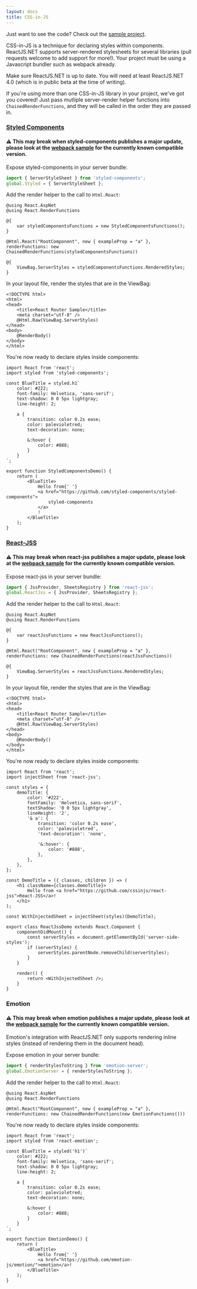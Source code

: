 ```yaml
---
layout: docs
title: CSS-in-JS
---
```


Just want to see the code? Check out the [sample project](https://github.com/reactjs/React.NET/tree/main/src/React.Template/reactnet-webpack).

CSS-in-JS is a technique for declaring styles within components. ReactJS.NET supports server-rendered stylesheets for several libraries (pull requests welcome to add support for more!). Your project must be using a Javascript bundler such as webpack already.

Make sure ReactJS.NET is up to date. You will need at least ReactJS.NET 4.0 (which is in public beta at the time of writing).

If you're using more than one CSS-in-JS library in your project, we've got you covered! Just pass mutliple server-render helper functions into `ChainedRenderFunctions`, and they will be called in the order they are passed in.

### [Styled Components](https://github.com/styled-components/styled-components)

#### ⚠️  This may break when styled-components publishes a major update, please look at the [webpack sample](https://github.com/reactjs/React.NET/blob/main/src/React.Template/reactnet-webpack/package.json) for the currently known compatible version.

Expose styled-components in your server bundle:

```js
import { ServerStyleSheet } from 'styled-components';
global.Styled = { ServerStyleSheet };
```

Add the render helper to the call to `Html.React`:

```
@using React.AspNet
@using React.RenderFunctions

@{
	var styledComponentsFunctions = new StyledComponentsFunctions();
}

@Html.React("RootComponent", new { exampleProp = "a" }, renderFunctions: new ChainedRenderFunctions(styledComponentsFunctions))

@{
	ViewBag.ServerStyles = styledComponentsFunctions.RenderedStyles;
}
```

In your layout file, render the styles that are in the ViewBag:

```
<!DOCTYPE html>
<html>
<head>
	<title>React Router Sample</title>
	<meta charset="utf-8" />
	@Html.Raw(ViewBag.ServerStyles)
</head>
<body>
	@RenderBody()
</body>
</html>
```

You're now ready to declare styles inside components:

```
import React from 'react';
import styled from 'styled-components';

const BlueTitle = styled.h1`
	color: #222;
	font-family: Helvetica, 'sans-serif';
	text-shadow: 0 0 5px lightgray;
	line-height: 2;

	a {
		transition: color 0.2s ease;
		color: palevioletred;
		text-decoration: none;

		&:hover {
			color: #888;
		}
	}
`;

export function StyledComponentsDemo() {
	return (
		<BlueTitle>
			Hello from{' '}
			<a href="https://github.com/styled-components/styled-components">
				styled-components
			</a>
			!
		</BlueTitle>
	);
}
```

### [React-JSS](https://github.com/cssinjs/react-jss)

#### ⚠️  This may break when react-jss publishes a major update, please look at the [webpack sample](https://github.com/reactjs/React.NET/blob/main/src/React.Template/reactnet-webpack/package.json) for the currently known compatible version.

Expose react-jss in your server bundle:

```js
import { JssProvider, SheetsRegistry } from 'react-jss';
global.ReactJss = { JssProvider, SheetsRegistry };
```

Add the render helper to the call to `Html.React`:

```
@using React.AspNet
@using React.RenderFunctions

@{
	var reactJssFunctions = new ReactJssFunctions();
}

@Html.React("RootComponent", new { exampleProp = "a" }, renderFunctions: new ChainedRenderFunctions(reactJssFunctions))

@{
	ViewBag.ServerStyles = reactJssFunctions.RenderedStyles;
}
```

In your layout file, render the styles that are in the ViewBag:

```
<!DOCTYPE html>
<html>
<head>
	<title>React Router Sample</title>
	<meta charset="utf-8" />
	@Html.Raw(ViewBag.ServerStyles)
</head>
<body>
	@RenderBody()
</body>
</html>
```

You're now ready to declare styles inside components:

```
import React from 'react';
import injectSheet from 'react-jss';

const styles = {
	demoTitle: {
		color: '#222',
		fontFamily: 'Helvetica, sans-serif',
		textShadow: '0 0 5px lightgray',
		lineHeight: '2',
		'& a': {
			transition: 'color 0.2s ease',
			color: 'palevioletred',
			'text-decoration': 'none',

			'&:hover': {
				color: '#888',
			},
		},
	},
};

const DemoTitle = ({ classes, children }) => (
	<h1 className={classes.demoTitle}>
		Hello from <a href="https://github.com/cssinjs/react-jss">React-JSS</a>!
	</h1>
);

const WithInjectedSheet = injectSheet(styles)(DemoTitle);

export class ReactJssDemo extends React.Component {
	componentDidMount() {
		const serverStyles = document.getElementById('server-side-styles');
		if (serverStyles) {
			serverStyles.parentNode.removeChild(serverStyles);
		}
	}

	render() {
		return <WithInjectedSheet />;
	}
}
```

### Emotion

#### ⚠️  This may break when emotion publishes a major update, please look at the [webpack sample](https://github.com/reactjs/React.NET/blob/main/src/React.Template/reactnet-webpack/package.json) for the currently known compatible version.

Emotion's integration with ReactJS.NET only supports rendering inline styles (instead of rendering them in the document head).

Expose emotion in your server bundle:

```js
import { renderStylesToString } from 'emotion-server';
global.EmotionServer = { renderStylesToString };
```

Add the render helper to the call to `Html.React`:

```
@using React.AspNet
@using React.RenderFunctions

@Html.React("RootComponent", new { exampleProp = "a" }, renderFunctions: new ChainedRenderFunctions(new EmotionFunctions()))
```

You're now ready to declare styles inside components:

```
import React from 'react';
import styled from 'react-emotion';

const BlueTitle = styled('h1')`
	color: #222;
	font-family: Helvetica, 'sans-serif';
	text-shadow: 0 0 5px lightgray;
	line-height: 2;

	a {
		transition: color 0.2s ease;
		color: palevioletred;
		text-decoration: none;

		&:hover {
			color: #888;
		}
	}
`;

export function EmotionDemo() {
	return (
		<BlueTitle>
			Hello from{' '}
			<a href="https://github.com/emotion-js/emotion/">emotion</a>!
		</BlueTitle>
	);
}
```
